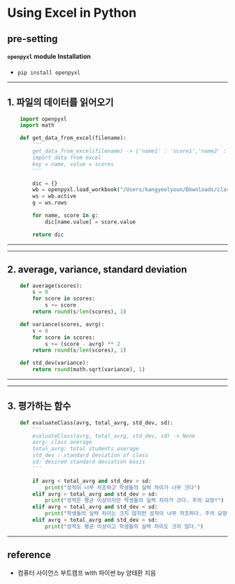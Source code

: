 # Using Excel in Python


## pre-setting


#### `openpyxl`  module Installation
- `pip install openpyxl`


---
## 1. 파일의 데이터를 읽어오기

```python
    import openpyxl
    import math

    def get_data_from_excel(filename):
        '''
        get_data_from_excel(filename) -> {'name1' : 'score1','name2' : 'score2', ...}
        import data from excel
        key = name, value = scores
        '''

        dic = {}
        wb = openpyxl.load_workbook("/Users/kangyeolyoun/Downloads/class_2_3.xlsx")
        ws = wb.active
        g = ws.rows

        for name, score in g:
            dic[name.value] = score.value

        return dic
```
---
---
## 2. average, variance, standard deviation
```python
    def average(scores):
        s = 0
        for score in scores:
            s += score
        return round(s/len(scores), 1)

    def variance(scores, avrg):
        s = 0
        for score in scores:
            s += (score - avrg) ** 2
        return round(s/len(scores), 1)

    def std_dev(variance):
        return round(math.sqrt(variance), 1)
```
---
---
## 3. 평가하는 함수
```python
    def evaluateClass(avrg, total_avrg, std_dev, sd):
        '''
        evaluateClass(avrg, total_avrg, std_dev, sd) -> None
        avrg: class average
        total_avrg: total students average
        std_dev : standard deviation of class
        sd: desired standard deviation basis
        '''

        if avrg < total_avrg and std_dev > sd:
            print("성적이 너무 저조하고 학생들의 실력 차이가 너무 크다")
        elif avrg > total_avrg and std_dev > sd:
            print("성적은 평균 이상이지만 학생들의 실력 차이가 크다. 주의 요망!")
        elif avrg < total_avrg and std_dev < sd:
            print("학생들의 실력 차이는 크지 않지만 성적이 너무 저조하다. 주의 요망!")
        elif avrg > total_avrg and std_dev > sd:
            print("성적도 평균 이상이고 학생들의 실력 차이도 크지 않다.")
```

---

## reference
- 컴퓨터 사이언스 부트캠프 with 파이썬 by 양태환 지음
